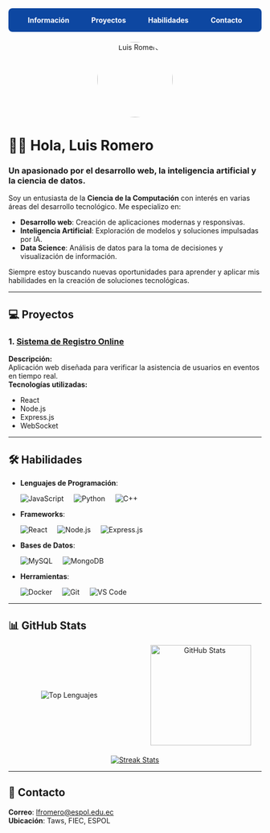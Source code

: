 <!-- Navbar -->
<div style="text-align:center; background-color: #0d47a1; padding: 15px; border-radius: 8px;">
  <a href="#informacion" style="color:white; margin: 0 20px; text-decoration: none; font-weight: bold;">Información</a>
  <a href="#proyectos" style="color:white; margin: 0 20px; text-decoration: none; font-weight: bold;">Proyectos</a>
  <a href="#habilidades" style="color:white; margin: 0 20px; text-decoration: none; font-weight: bold;">Habilidades</a>
  <a href="#contacto" style="color:white; margin: 0 20px; text-decoration: none; font-weight: bold;">Contacto</a>
</div>

<!-- Foto de Perfil -->
<div style="text-align: center; margin-top: 20px;">
  <img src="https://via.placeholder.com/150" alt="Luis Romero" style="border-radius: 50%; width: 150px; height: 150px; object-fit: cover;">
</div>

# 👨‍💻 **Hola, Luis Romero** <a name="informacion"></a>

### Un apasionado por el desarrollo web, la inteligencia artificial y la ciencia de datos.

Soy un entusiasta de la **Ciencia de la Computación** con interés en varias áreas del desarrollo tecnológico. Me especializo en:

- **Desarrollo web**: Creación de aplicaciones modernas y responsivas.
- **Inteligencia Artificial**: Exploración de modelos y soluciones impulsadas por IA.
- **Data Science**: Análisis de datos para la toma de decisiones y visualización de información.

Siempre estoy buscando nuevas oportunidades para aprender y aplicar mis habilidades en la creación de soluciones tecnológicas.

---

## 💻 Proyectos <a name="proyectos"></a>

### 1. [Sistema de Registro Online](https://github.com/lromeror/RegisterPage)

**Descripción:**  
Aplicación web diseñada para verificar la asistencia de usuarios en eventos en tiempo real.  
**Tecnologías utilizadas:**

- React
- Node.js
- Express.js
- WebSocket

---

## 🛠 Habilidades <a name="habilidades"></a>

- **Lenguajes de Programación**:
  <div style="display: flex; gap: 20px;">
    <img src="https://img.shields.io/badge/JavaScript-%23323330.svg?style=for-the-badge&logo=javascript&logoColor=%23F7DF1E" alt="JavaScript">
    <img src="https://img.shields.io/badge/Python-3670A0?style=for-the-badge&logo=python&logoColor=ffdd54" alt="Python">
    <img src="https://img.shields.io/badge/C%2B%2B-00599C?style=for-the-badge&logo=c%2B%2B&logoColor=white" alt="C++">
  </div>

- **Frameworks**:
  <div style="display: flex; gap: 20px;">
    <img src="https://img.shields.io/badge/React-%2320232a.svg?style=for-the-badge&logo=react&logoColor=%2361DAFB" alt="React">
    <img src="https://img.shields.io/badge/Node.js-%2361DAFB.svg?style=for-the-badge&logo=node.js&logoColor=white" alt="Node.js">
    <img src="https://img.shields.io/badge/Express.js-%23000000.svg?style=for-the-badge&logo=express&logoColor=white" alt="Express.js">
  </div>

- **Bases de Datos**:
  <div style="display: flex; gap: 20px;">
    <img src="https://img.shields.io/badge/MySQL-4479A1?style=for-the-badge&logo=mysql&logoColor=white" alt="MySQL">
    <img src="https://img.shields.io/badge/MongoDB-%2347A248.svg?style=for-the-badge&logo=mongodb&logoColor=white" alt="MongoDB">
  </div>

- **Herramientas**:
  <div style="display: flex; gap: 20px;">
    <img src="https://img.shields.io/badge/Docker-%232496ED.svg?style=for-the-badge&logo=docker&logoColor=white" alt="Docker">
    <img src="https://img.shields.io/badge/Git-%23F05032.svg?style=for-the-badge&logo=git&logoColor=white" alt="Git">
    <img src="https://img.shields.io/badge/VS%20Code-%23007ACC.svg?style=for-the-badge&logo=visual-studio-code&logoColor=white" alt="VS Code">
  </div>

---

## 📊 GitHub Stats <a name="github-stats"></a>

<div style="display: flex; justify-content: space-between; align-items: center; gap: 20px;">

  <!-- Estilo de Top Lenguajes a la izquierda -->
  <div style="flex: 1; text-align: center;">
    <img src="https://github-readme-stats.vercel.app/api/top-langs/?username=lromeror&langs_count=10&theme=tokyonight&layout=compact" alt="Top Lenguajes">
  </div>

  <!-- Estilo de GitHub Stats a la derecha -->
  <div style="flex: 1; text-align: center;">
    <img src="https://github-readme-stats.vercel.app/api?username=lromeror&show_icons=true&theme=radical" style="height: 200px;" alt="GitHub Stats">
  </div>

</div>

<!-- Estilo de Streaks en una fila -->
<div style="text-align:center; margin-top: 20px;">
  <a href="https://github.com/lromeror/github-readme-streak-stats">
    <img src="https://github-readme-streak-stats.herokuapp.com/?user=lromeror&theme=monokai-metallian" alt="Streak Stats">
  </a>
</div>

---

## 📧 Contacto <a name="contacto"></a>

**Correo**: [lfromero@espol.edu.ec](mailto:lfromero@espol.edu.ec)  
**Ubicación**: Taws, FIEC, ESPOL
